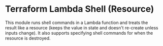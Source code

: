 # Terraform Lambda Shell (Resource)

This module runs shell commands in a Lambda function and treats the result like a resource (keeps the value in state and doesn't re-create unless inputs change). It also supports specifying shell commands for when the resource is destroyed.